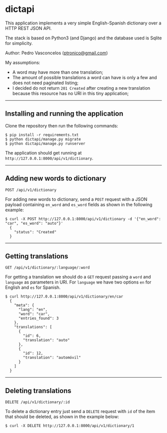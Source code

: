 # dictapi

This application implements a very simple English-Spanish dictionary over a HTTP REST JSON API.

The stack is based on Python3 (and Django) and the database used is Sqlite for simplicity.

Author: Pedro Vasconcelos (ptronico@gmail.com)

My assumptions:
 * A word may have more than one translation;
 * The amount of possible translations a word can have is only a few and does not need paginated listing;
 * I decided do not return `201 Created` after creating a new translation because this resource has no URI in this tiny application;

----

## Installing and running the application

Clone the repository then run the following commands:

```console
$ pip install -r requirements.txt
$ python dictapi/manage.py migrate
$ python dictapi/manage.py runserver
```

The application should get running at `http://127.0.0.1:8000/api/v1/dictionary`.

----

## Adding new words to dictionary

`POST /api/v1/dictionary`

For adding new words to dictionary, send a `POST` request with a JSON payload containing `en_word` and `es_word` fields as shown in the following example:

```console
$ curl -X POST http://127.0.0.1:8000/api/v1/dictionary -d '{"en_word": "car", "es_word": "auto"}'
  {
    "status": "Created"
  }
```

----

## Getting translations

`GET /api/v1/dictionary/:language/:word`

For getting a translation we should do a `GET` request passing a `word` and `language` as parameters in URI. For `language` we have two options `en` for English and `es` for Spanish.

```console
$ curl http://127.0.0.1:8000/api/v1/dictionary/en/car
  {
    "meta": {
      "lang": "en",
      "word": "car",
      "entries_found": 3
    },
    "translations": [
      {
        "id": 6,
        "translation": "auto"
      },
      {
        "id": 12,
        "translation": "automóvil"
      }
    ]
  }
```

----

## Deleting translations

`DELETE /api/v1/dictionary/:id`

To delete a dictionary entry just send a `DELETE` request with `id` of the ítem that should be deleted, as shown in the example below:

```console
$ curl -X DELETE http://127.0.0.1:8000/api/v1/dictionary/1
```
